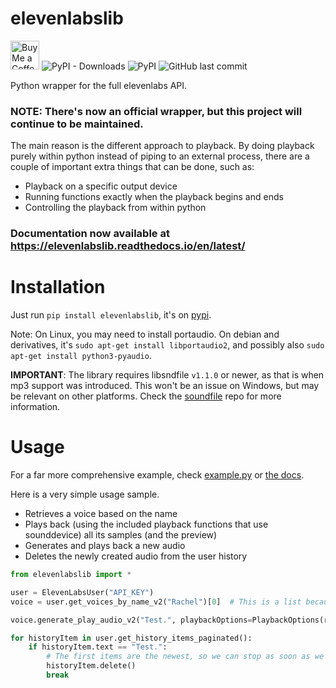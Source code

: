 # elevenlabslib
<a href='https://ko-fi.com/lugia19' target='_blank'><img height='35' style='border:0px;height:46px;' src='https://az743702.vo.msecnd.net/cdn/kofi3.png?v=0' border='0' alt='Buy Me a Coffee at ko-fi.com' /></a>
![PyPI - Downloads](https://img.shields.io/pypi/dm/elevenlabslib?color=%23009FFFFF&style=for-the-badge)
![PyPI](https://img.shields.io/pypi/v/elevenlabslib?color=%23FE6137&style=for-the-badge)
![GitHub last commit](https://img.shields.io/github/last-commit/lugia19/elevenlabslib?style=for-the-badge)

Python wrapper for the full elevenlabs API.

### NOTE: There's now an official wrapper, but this project will continue to be maintained.

The main reason is the different approach to playback. By doing playback purely within python instead of piping to an external process, there are a couple of important extra things that can be done, such as:
- Playback on a specific output device
- Running functions exactly when the playback begins and ends
- Controlling the playback from within python


### **Documentation now available at https://elevenlabslib.readthedocs.io/en/latest/**

# Installation

Just run `pip install elevenlabslib`, it's on [pypi](https://pypi.org/project/elevenlabslib/).

Note: On Linux, you may need to install portaudio. On debian and derivatives, it's `sudo apt-get install libportaudio2`, and possibly also `sudo apt-get install python3-pyaudio`.

**IMPORTANT**: The library requires libsndfile `v1.1.0` or newer, as that is when mp3 support was introduced. This won't be an issue on Windows, but may be relevant on other platforms. Check the [soundfile](https://github.com/bastibe/python-soundfile#installation) repo for more information.

# Usage

For a far more comprehensive example, check [example.py](https://github.com/lugia19/elevenlabslib/blob/master/example.py) or [the docs](https://elevenlabslib.readthedocs.io/en/latest/).

Here is a very simple usage sample. 
- Retrieves a voice based on the name
- Plays back (using the included playback functions that use sounddevice) all its samples (and the preview) 
- Generates and plays back a new audio
- Deletes the newly created audio from the user history

```py
from elevenlabslib import *

user = ElevenLabsUser("API_KEY")
voice = user.get_voices_by_name_v2("Rachel")[0]  # This is a list because multiple voices can have the same name

voice.generate_play_audio_v2("Test.", playbackOptions=PlaybackOptions(runInBackground=False))

for historyItem in user.get_history_items_paginated():
    if historyItem.text == "Test.":
        # The first items are the newest, so we can stop as soon as we find one.
        historyItem.delete()
        break
```
